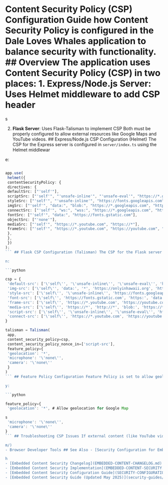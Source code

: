 # Content Security Policy (CSP) Configuration Guide how Content Security Policy is configured in the Dale Loves Whales application to balance security with functionality. ## Overview The application uses Content Security Policy (CSP) in two places: 1. **Express/Node.js Server**: Uses Helmet middleware to add CSP header

s

2. **Flask Server**: Uses Flask-Talisman to implement CSP Both must be properly configured to allow external resources like Google Maps and YouTube videos. ## Express/Node.js CSP Configuration (Helmet) The CSP for the Express server is configured in `server/index.ts` using the Helmet middlewar

e:

```typescript

app.use(
 helmet({
 contentSecurityPolicy: {
 directives: {
 defaultSrc: ["'self'"],
 scriptSrc: ["'self'", "'unsafe-inline'", "'unsafe-eval'", "https://*.googleapis.com", "https://*.gstatic.com", "https://*.google.com", "https://*.youtube.com", "https://*.ytimg.com"],
 styleSrc: ["'self'", "'unsafe-inline'", "https://fonts.googleapis.com", "https://*.gstatic.com"],
 imgSrc: ["'self'", "data:", "blob:", "https://*.googleapis.com", "https://*.gstatic.com", "https://*.google.com", "https://*.ytimg.com", "https://onlyinhawaii.org", "https://yt3.ggpht.com", "*"],
 connectSrc: ["'self'", "ws:", "wss:", "https://*.googleapis.com", "https://*.google.com", "https://*.youtube.com"],
 fontSrc: ["'self'", "data:", "https://fonts.gstatic.com"],
 objectSrc: ["'none'"],
 mediaSrc: ["'self'", "https://*.youtube.com", "https://*"],
 frameSrc: ["'self'", "https://*.youtube.com", "https://youtube.com", "https://*.youtube-nocookie.com", "https://www.google.com", "https://maps.google.com", "https://www.google.com/maps/", "https://maps.googleapis.com"],
 },
 },
 })
);
``` ## Flask CSP Configuration (Talisman) The CSP for the Flask server is configured in `app.py` using Flask-Talisma

n:

```python

csp = {
 'default-src': ['\'self\'', '\'unsafe-inline\'', '\'unsafe-eval\'', 'https:', 'http:', 'data:'],
 'img-src': ['\'self\'', 'data:', '*', 'https://onlyinhawaii.org', 'https://*.googleapis.com', 'https://*.gstatic.com', 'https://*.ytimg.com', 'https://yt3.ggpht.com', 'https:'],
 'style-src': ['\'self\'', '\'unsafe-inline\'', 'https://fonts.googleapis.com', 'https:'],
 'font-src': ['\'self\'', 'https://fonts.gstatic.com', 'https:', 'data:'],
 'frame-src': ['\'self\'', 'https://*.youtube.com', 'https://youtube.com', 'https://*.youtube-nocookie.com', 'https://www.google.com', 'https://maps.google.com', 'https://www.google.com/maps/', 'https://maps.googleapis.com', 'https:'],
 'media-src': ['\'self\'', 'https://*', 'http://*', 'blob:', 'https://*.youtube.com'],
 'script-src': ['\'self\'', '\'unsafe-inline\'', '\'unsafe-eval\'', 'https://*.youtube.com', 'https://*.ytimg.com', 'https://youtube.com', 'https://maps.googleapis.com', 'https://maps.google.com', 'https:'],
 'connect-src': ['\'self\'', 'https://*.youtube.com', 'https://youtube.com', 'https://maps.googleapis.com', 'https://maps.google.com', 'https:', 'http:', 'ws:', 'wss:']
}

talisman = Talisman(
 app,
 content_security_policy=csp,
 content_security_policy_nonce_in=['script-src'],
 feature_policy={
 'geolocation': '*',
 'microphone': '\'none\'',
 'camera': '\'none\''
 }
)
``` ## Feature Policy Configuration Feature Policy is set to allow geolocation access for Google Maps functionalit

y:

```python

feature_policy={
 'geolocation': '*', # Allow geolocation for Google Map

s
 'microphone': '\'none\'',
 'camera': '\'none\''
}
``` ## Troubleshooting CSP Issues If external content (like YouTube videos or Google Maps) is not displaying: 1. Check browser console for CSP violation errors 2. Ensure both the Express and Flask CSP configurations allow the required domains 3. Remember that many services require multiple domains to be whitelisted: - Google Maps requires: maps.googleapis.com, maps.google.com, www.google.com - YouTube requires: youtube.com, *.youtube.com, ytimg.com, *.ytimg.com ## Important Gotcha Because this application has two servers (Express and Flask), **both** CSP configurations must be updated when adding new external resources. Missing either one will result in blocking issues. ## Security Considerations While we need to allow external resources, we've tried to: 1. Limit permissions to only what's necessary 2. Use subdomain wildcards (*.example.com) rather than generic wildcards when possible 3. Disable potentially risky features (camera, microphone) that aren't needed ## CSP Validation You can validate your CSP implementation using: - [CSP Evaluator](https://csp-evaluator.withgoogle.co

m/)
- Browser Developer Tools ## See Also - [Security Configuration for Embedded Content](SECURITY-CONFIGURATION-EMBEDDED-CONTENT.md) - 33% matc

h
- [Embedded Content Security Changelog](EMBEDDED-CONTENT-CHANGELOG.md) - 25% match
- [Embedded Content Security Implementation](EMBEDDED-CONTENT-SECURITY.md) - 25% match
- [Embedded Content Security Configuration Guide](SECURITY-CONFIGURATION-EMBEDDED-CONTENT-QUICK-FIX.md) - 25% match
- [Embedded Content Security Guide (Updated May 2025)](security-guides/5-embedded-content-guide.md) - 24% match